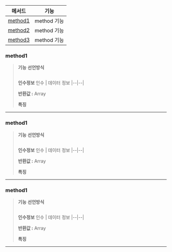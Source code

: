 메서드|기능
|--|--|
<a href="#method1">method1</a>| method 기능
<a href="#method2">method2</a>| method 기능
<a href="#method3">method3</a>| method 기능

<a id="method1"></a>

### method1
>**기능**
>**선언방식** 
>```javascript	
>```
>**인수정보**
>인수 | 데이터 정보
>|--|--|
>
>**반환값 :** Array
>
>**특징**
>
---
<a id="method2"></a>

### method1
>**기능**
>**선언방식** 
>```javascript	
>```
>**인수정보**
>인수 | 데이터 정보
>|--|--|
>
>**반환값 :** Array
>
>**특징**
>
---
<a id="method3"></a>

### method1
>**기능**
>**선언방식** 
>```javascript	
>```
>**인수정보**
>인수 | 데이터 정보
>|--|--|
>
>**반환값 :** Array
>
>**특징**
>
---